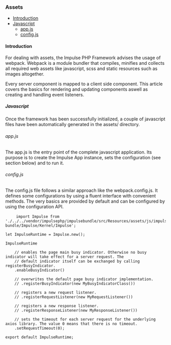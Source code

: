 <h3 class="doc-title">Assets</h3>

- [Introduction](#introduction)
- [Javascript](#javascript)
	- [app.js](#app-js)
	- [config.js](#config-js)

<h4><a id="introduction">Introduction</a></h4>

For dealing with assets, the Impulse PHP Framework advises the usage of webpack. Webpack is a module bundler that compiles, minifies and collects all required web assets like javascript, scss and static resources such as images altogether.  

Every server component is mapped to a client side component. This article covers the basics for rendering and updating components aswell as creating and handling event listeners.

<h5><a id="javascript">Javascript</a></h5>

Once the framework has been successfully initialized, a couple of javascript files have been automatically generated in the assets/ directory. 

<h6><a id="app-js">app.js</a></h6>

The app.js is the entry point of the complete javascript application. Its purpose is to create the Impulse App instance, sets the configuration (see section below) and to run it. 

<h6><a id="config-js">config.js</a></h6>

The config.js file follows a similar approach like the webpack.config.js. It defines some configurations by using a fluent interface with convenient methods. The very basics are provided by default and can be configured by using the configuration API.

<pre class="imp-code code-white line-numbers language-js">
	<code class="language-js">import Impulse from './../../vendor/impulsephp/impulsebundle/src/Resources/assets/js/impulse-bundle/Impulse/Kernel/Impulse';

let ImpulseRuntime = Impulse.new();

ImpulseRuntime

    // enables the page main busy indicator. Otherwise no busy indicator will take effect for a server request. The
    // default indicator itself can be exchanged by calling registerBusyIndicator.
    .enableBusyIndicator()

    // overwrites the default page busy indicator implementation.
    // .registerBusyIndicator(new MyBusyIndicatorClass())

    // registers a new request listener.
    // .registerRequestListener(new MyRequestListener())

    // registers a new response listener.
    // .registerResponseListener(new MyResponseListener())

    // sets the timeout for each server request for the underlying axios library. The value 0 means that there is no timeout.
    .setRequestTimeout(0);

export default ImpulseRuntime;</code>
</pre>
